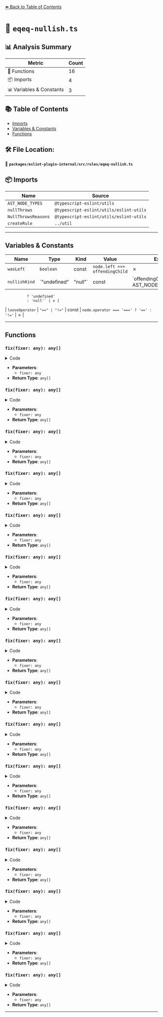 [⬅️ Back to Table of Contents](../../../../index.md)

# 📄 `eqeq-nullish.ts`

## 📊 Analysis Summary

| Metric | Count |
|--------|-------|
| 🔧 Functions | 16 |
| 📦 Imports | 4 |
| 📊 Variables & Constants | 3 |

## 📚 Table of Contents

- [Imports](#imports)
- [Variables & Constants](#variables-constants)
- [Functions](#functions)

## 🛠️ File Location:
📂 **`packages/eslint-plugin-internal/src/rules/eqeq-nullish.ts`**

## 📦 Imports

| Name | Source |
|------|--------|
| `AST_NODE_TYPES` | `@typescript-eslint/utils` |
| `nullThrows` | `@typescript-eslint/utils/eslint-utils` |
| `NullThrowsReasons` | `@typescript-eslint/utils/eslint-utils` |
| `createRule` | `../util` |


---

## Variables & Constants

| Name | Type | Kind | Value | Exported |
|------|------|------|-------|----------|
| `wasLeft` | `boolean` | const | `node.left === offendingChild` | ✗ |
| `nullishKind` | `"undefined" | "null"` | const | `offendingChild.type === AST_NODE_TYPES.Identifier
              ? 'undefined'
              : 'null'` | ✗ |
| `looseOperator` | `"==" | "!="` | const | `node.operator === '===' ? '==' : '!='` | ✗ |


---

## Functions

### `fix(fixer: any): any[]`

<details><summary>Code</summary>

```ts
fixer => [
                  fixer.replaceText(offendingChild, 'null'),
                  fixer.replaceText(operatorToken, looseOperator),
                ]
```
</details>

- **Parameters**:
  - `fixer: any`
- **Return Type**: `any[]`
### `fix(fixer: any): any[]`

<details><summary>Code</summary>

```ts
fixer => [
                  fixer.replaceText(offendingChild, 'null'),
                  fixer.replaceText(operatorToken, looseOperator),
                ]
```
</details>

- **Parameters**:
  - `fixer: any`
- **Return Type**: `any[]`
### `fix(fixer: any): any[]`

<details><summary>Code</summary>

```ts
fixer => [
                  fixer.replaceText(offendingChild, 'null'),
                  fixer.replaceText(operatorToken, looseOperator),
                ]
```
</details>

- **Parameters**:
  - `fixer: any`
- **Return Type**: `any[]`
### `fix(fixer: any): any[]`

<details><summary>Code</summary>

```ts
fixer => [
                  fixer.replaceText(offendingChild, 'null'),
                  fixer.replaceText(operatorToken, looseOperator),
                ]
```
</details>

- **Parameters**:
  - `fixer: any`
- **Return Type**: `any[]`
### `fix(fixer: any): any[]`

<details><summary>Code</summary>

```ts
fixer => [
                  fixer.replaceText(offendingChild, 'null'),
                  fixer.replaceText(operatorToken, looseOperator),
                ]
```
</details>

- **Parameters**:
  - `fixer: any`
- **Return Type**: `any[]`
### `fix(fixer: any): any[]`

<details><summary>Code</summary>

```ts
fixer => [
                  fixer.replaceText(offendingChild, 'null'),
                  fixer.replaceText(operatorToken, looseOperator),
                ]
```
</details>

- **Parameters**:
  - `fixer: any`
- **Return Type**: `any[]`
### `fix(fixer: any): any[]`

<details><summary>Code</summary>

```ts
fixer => [
                  fixer.replaceText(offendingChild, 'null'),
                  fixer.replaceText(operatorToken, looseOperator),
                ]
```
</details>

- **Parameters**:
  - `fixer: any`
- **Return Type**: `any[]`
### `fix(fixer: any): any[]`

<details><summary>Code</summary>

```ts
fixer => [
                  fixer.replaceText(offendingChild, 'null'),
                  fixer.replaceText(operatorToken, looseOperator),
                ]
```
</details>

- **Parameters**:
  - `fixer: any`
- **Return Type**: `any[]`
### `fix(fixer: any): any[]`

<details><summary>Code</summary>

```ts
fixer => [
                  fixer.replaceText(offendingChild, 'null'),
                  fixer.replaceText(operatorToken, looseOperator),
                ]
```
</details>

- **Parameters**:
  - `fixer: any`
- **Return Type**: `any[]`
### `fix(fixer: any): any[]`

<details><summary>Code</summary>

```ts
fixer => [
                  fixer.replaceText(offendingChild, 'null'),
                  fixer.replaceText(operatorToken, looseOperator),
                ]
```
</details>

- **Parameters**:
  - `fixer: any`
- **Return Type**: `any[]`
### `fix(fixer: any): any[]`

<details><summary>Code</summary>

```ts
fixer => [
                  fixer.replaceText(offendingChild, 'null'),
                  fixer.replaceText(operatorToken, looseOperator),
                ]
```
</details>

- **Parameters**:
  - `fixer: any`
- **Return Type**: `any[]`
### `fix(fixer: any): any[]`

<details><summary>Code</summary>

```ts
fixer => [
                  fixer.replaceText(offendingChild, 'null'),
                  fixer.replaceText(operatorToken, looseOperator),
                ]
```
</details>

- **Parameters**:
  - `fixer: any`
- **Return Type**: `any[]`
### `fix(fixer: any): any[]`

<details><summary>Code</summary>

```ts
fixer => [
                  fixer.replaceText(offendingChild, 'null'),
                  fixer.replaceText(operatorToken, looseOperator),
                ]
```
</details>

- **Parameters**:
  - `fixer: any`
- **Return Type**: `any[]`
### `fix(fixer: any): any[]`

<details><summary>Code</summary>

```ts
fixer => [
                  fixer.replaceText(offendingChild, 'null'),
                  fixer.replaceText(operatorToken, looseOperator),
                ]
```
</details>

- **Parameters**:
  - `fixer: any`
- **Return Type**: `any[]`
### `fix(fixer: any): any[]`

<details><summary>Code</summary>

```ts
fixer => [
                  fixer.replaceText(offendingChild, 'null'),
                  fixer.replaceText(operatorToken, looseOperator),
                ]
```
</details>

- **Parameters**:
  - `fixer: any`
- **Return Type**: `any[]`
### `fix(fixer: any): any[]`

<details><summary>Code</summary>

```ts
fixer => [
                  fixer.replaceText(offendingChild, 'null'),
                  fixer.replaceText(operatorToken, looseOperator),
                ]
```
</details>

- **Parameters**:
  - `fixer: any`
- **Return Type**: `any[]`

---